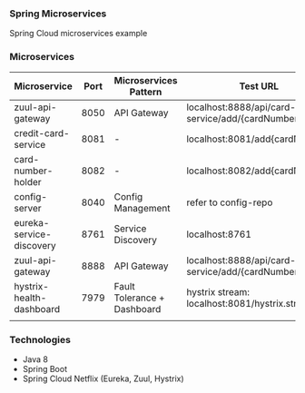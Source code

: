 ### Spring Microservices
Spring Cloud microservices example

### Microservices

| Microservice         | Port | Microservices Pattern   |Test URL                                        |
| ---------------------| ---- | ------------------------|----------------------------------------------- |
|zuul-api-gateway      | 8050 | API Gateway             |localhost:8888/api/card-service/add/{cardNumber}|
|credit-card-service   | 8081 |     -                   |localhost:8081/add{cardNumber}                  |
|card-number-holder    | 8082 |     -                   |localhost:8082/add{cardNumber}                  |
|config-server         | 8040 | Config Management|refer to config-repo                            |
|eureka-service-discovery| 8761 | Service Discovery     |localhost:8761                                  |
|zuul-api-gateway      | 8888 | API Gateway             |localhost:8888/api/card-service/add/{cardNumber}|
|hystrix-health-dashboard| 7979 | Fault Tolerance + Dashboard| hystrix stream: localhost:8081/hystrix.stream   |
|                      |      |                         |                                                 |

### Technologies
- Java 8
- Spring Boot
- Spring Cloud Netflix (Eureka, Zuul, Hystrix)




